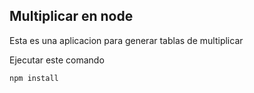 
## Multiplicar en node

Esta es una aplicacion para generar tablas de multiplicar

Ejecutar este comando

````
npm install

````

